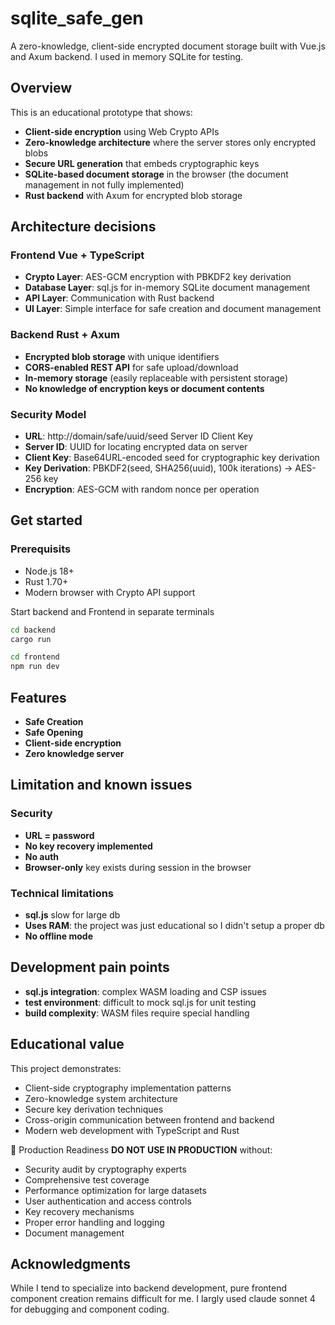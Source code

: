 # sqlite_safe_gen

A zero-knowledge, client-side encrypted document storage built with Vue.js and Axum backend. I used in memory SQLite for testing.

## Overview

This is an educational prototype that shows: 
- **Client-side encryption** using Web Crypto APIs
- **Zero-knowledge architecture** where the server stores only encrypted blobs
- **Secure URL generation** that embeds cryptographic keys
- **SQLite-based document storage** in the browser (the document management in not fully implemented)
- **Rust backend** with Axum for encrypted blob storage

## Architecture decisions

### Frontend Vue + TypeScript
- **Crypto Layer**: AES-GCM encryption with PBKDF2 key derivation
- **Database Layer**: sql.js for in-memory SQLite document management
- **API Layer**: Communication with Rust backend
- **UI Layer**: Simple interface for safe creation and document management

### Backend Rust + Axum 
- **Encrypted blob storage** with unique identifiers
- **CORS-enabled REST API** for safe upload/download
- **In-memory storage** (easily replaceable with persistent storage)
- **No knowledge of encryption keys or document contents**

### Security Model
- **URL**: http://domain/safe/uuid/seed Server ID  Client Key
- **Server ID**: UUID for locating encrypted data on server
- **Client Key**: Base64URL-encoded seed for cryptographic key derivation
- **Key Derivation**: PBKDF2(seed, SHA256(uuid), 100k iterations) → AES-256 key
- **Encryption**: AES-GCM with random nonce per operation

## Get started
### Prerequisits
- Node.js 18+
- Rust 1.70+
- Modern browser with Crypto API support

Start backend and Frontend in separate terminals
```bash
cd backend
cargo run
```

```bash
cd frontend
npm run dev
```

## Features
- **Safe Creation**
- **Safe Opening**
- **Client-side encryption**
- **Zero knowledge server**

## Limitation and known issues

### Security
- **URL = password**
- **No key recovery implemented**
- **No auth**
- **Browser-only**  key exists during session in the browser

### Technical limitations
- **sql.js** slow for large db
- **Uses RAM**: the project was just educational so I didn't setup a proper db
- **No offline mode**

## Development pain points

- **sql.js integration**: complex WASM loading and CSP issues
- **test environment**: difficult to mock sql.js for unit testing
- **build complexity**: WASM files require special handling

## Educational value
This project demonstrates:

- Client-side cryptography implementation patterns
- Zero-knowledge system architecture
- Secure key derivation techniques
- Cross-origin communication between frontend and backend
- Modern web development with TypeScript and Rust

🚫 Production Readiness
**DO NOT USE IN PRODUCTION** without:

- Security audit by cryptography experts
- Comprehensive test coverage
- Performance optimization for large datasets
- User authentication and access controls
- Key recovery mechanisms
- Proper error handling and logging
- Document management

## Acknowledgments

While I tend to specialize into backend development, pure frontend component creation remains difficult for me. I largly used claude sonnet 4 for debugging and component coding.